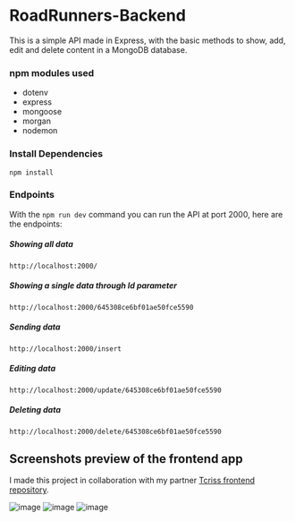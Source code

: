 # RoadRunners-Backend

This is a simple API made in Express, with the basic methods to show, add, edit and delete content in a MongoDB database.

### npm modules used

- dotenv
- express
- mongoose
- morgan
- nodemon

### Install Dependencies

```
npm install 
```

### Endpoints

With the `npm run dev` command you can run the API at port 2000, here are the endpoints:

##### Showing all data

```
http://localhost:2000/
```

##### Showing a single data through Id parameter

```
http://localhost:2000/645308ce6bf01ae50fce5590
```

##### Sending data 

```
http://localhost:2000/insert
```

##### Editing data
```
http://localhost:2000/update/645308ce6bf01ae50fce5590
```

##### Deleting data
```
http://localhost:2000/delete/645308ce6bf01ae50fce5590
```

## Screenshots preview of the frontend app
I made this project in collaboration with my partner [Tcriss frontend repository](https://github.com/Tcriss/RoadRunners-Front/).

![image](https://github.com/HaroldMart/RoadRunners-Backend/assets/93040571/f21dac90-a11a-4e54-8227-23e5acecf126)
![image](https://github.com/HaroldMart/RoadRunners-Backend/assets/93040571/ba2744e2-2f43-42c6-b683-dd380b727c17)
![image](https://github.com/HaroldMart/RoadRunners-Backend/assets/93040571/0d8af631-a611-4f94-a3a8-7edd8d0782a6)


